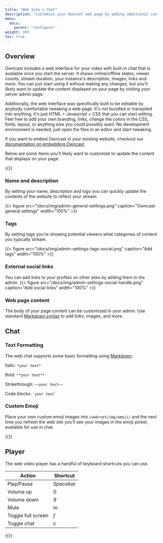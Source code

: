 ```yaml
---
title: "Web Site + Chat"
description: "Customize your Owncast web page by adding additional content and links."
menu:
  docs:
    parent: "configure"
weight: 300
toc: true
---
```


## Overview

Owncast includes a web interface for your video with built-in chat that is available once you start the server. It shows online/offline states, viewer counts, stream duration, your instance's description, images, links and more. You can just start using it without making any changes, but you'll likely want to update the content displayed on your page by visiting your server admin page.

Additionally, the web interface was specifically built to be editable by anybody comfortable tweaking a web page. It's not bundled or transpiled into anything, it's just HTML + Javascript + CSS that you can start editing. Feel free to add your own branding, links, change the colors in the CSS, fonts, layout, or anything else you could possibly want. No development environment is needed, just open the files in an editor and start tweaking.

If you want to embed Owncast in your existing website, checkout our [documentation on embedding Owncast](/docs/embed/).

Below are some items you'll likely want to customize to update the content that displays on your page.

{{<versionsupport feature="Changing settings in the admin panel" version="0.0.6">}}

### Name and description

By setting your name, description and logo you can quickly update the contents of the website to reflect your stream.

{{< figure src="/docs/img/admin-general-settings.png" caption="Owncast general settings" width="100%" >}}

### Tags

By setting tags you're showing potential viewers what categories of content you typically stream.

{{< figure src="/docs/img/admin-settings-tags-social.png" caption="Add tags" width="100%" >}}

### External social links

You can add links to your profiles on other sites by adding them in the admin.
{{< figure src="/docs/img/admin-settings-social-handle.png" caption="Add social links" width="100%" >}}

### Web page content

The body of your page content can be customized in your admin. Use standard [Markdown syntax](https://www.markdownguide.org/basic-syntax/) to add links, images, and more.

## Chat

### Text Formatting

The web chat supports some basic formatting using [Markdown](https://www.markdownguide.org/basic-syntax/):

Italic: `*your text*`

Bold: `**your text**`

Strikethrough: `~~your text~~`

Code blocks: <code>\`your text\`</code>

### Custom Emoji

Place your own custom emoji images into `/webroot/img/emoji/` and the next time you refresh the web site you'll see your images in the emoji picker, available for use in chat.

{{<versionsupport feature="emoji" version="0.0.2">}}


## Player

The web video player has a handful of keyboard shortcuts you can use.

|Action |Shortcut  |
--- | --- |
|Play/Pause|_Spacebar_|
|Volume up|_0_|
|Volume down|_9_|
|Mute|_m_|
|Toggle full screen|_f_|
|Toggle chat|_c_|

{{<versionsupport feature="player shortcuts" version="0.0.7">}}
